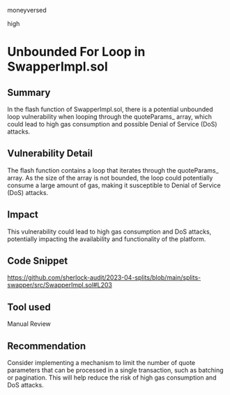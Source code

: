 moneyversed

high

# Unbounded For Loop in SwapperImpl.sol

## Summary

In the flash function of SwapperImpl.sol, there is a potential unbounded loop vulnerability when looping through the quoteParams_ array, which could lead to high gas consumption and possible Denial of Service (DoS) attacks.

## Vulnerability Detail

The flash function contains a loop that iterates through the quoteParams_ array. As the size of the array is not bounded, the loop could potentially consume a large amount of gas, making it susceptible to Denial of Service (DoS) attacks.

## Impact

This vulnerability could lead to high gas consumption and DoS attacks, potentially impacting the availability and functionality of the platform.

## Code Snippet

https://github.com/sherlock-audit/2023-04-splits/blob/main/splits-swapper/src/SwapperImpl.sol#L203

## Tool used

Manual Review

## Recommendation

Consider implementing a mechanism to limit the number of quote parameters that can be processed in a single transaction, such as batching or pagination. This will help reduce the risk of high gas consumption and DoS attacks.